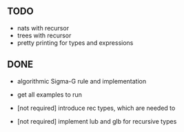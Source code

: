 ## TODO

* nats with recursor
* trees with recursor
* pretty printing for types and expressions

## DONE

* algorithmic Sigma-G rule and implementation 
* get all examples to run

* [not required] introduce rec types, which are needed to
* [not required] implement lub and glb for recursive types
